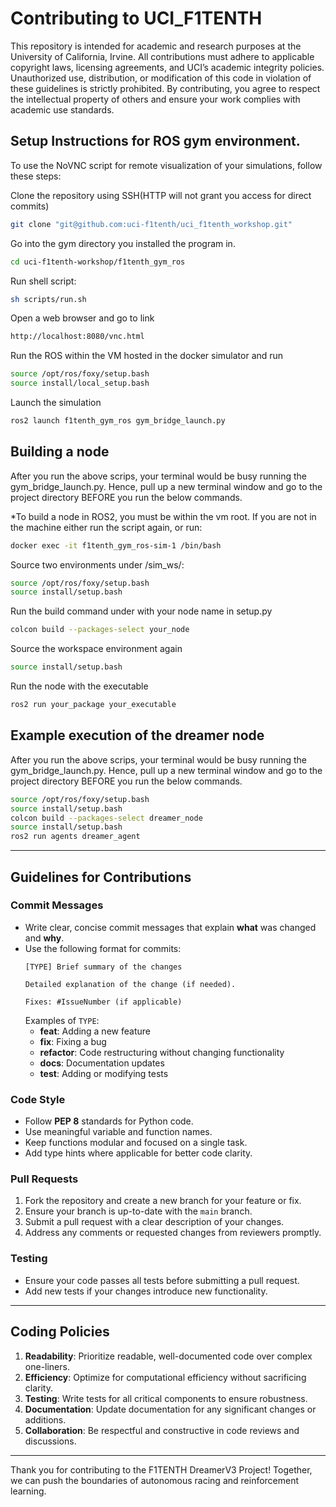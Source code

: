 # Contributing to UCI_F1TENTH

This repository is intended for academic and research purposes at the University of California, Irvine. All contributions must adhere to applicable copyright laws, licensing agreements, and UCI’s academic integrity policies. Unauthorized use, distribution, or modification of this code in violation of these guidelines is strictly prohibited. By contributing, you agree to respect the intellectual property of others and ensure your work complies with academic use standards.

## Setup Instructions for ROS gym environment.
To use the NoVNC script for remote visualization of your simulations, follow these steps:

Clone the repository using SSH(HTTP will not grant you access for direct commits)
```bash
git clone "git@github.com:uci-f1tenth/uci_f1tenth_workshop.git"
```

Go into the gym directory you installed the program in.
```bash
cd uci-f1tenth-workshop/f1tenth_gym_ros
```

Run shell script:
```bash
sh scripts/run.sh
```

Open a web browser and go to link
```bash
http://localhost:8080/vnc.html
```

Run the ROS within the VM hosted in the docker simulator and run
```bash
source /opt/ros/foxy/setup.bash
source install/local_setup.bash
```

Launch the simulation
```bash
ros2 launch f1tenth_gym_ros gym_bridge_launch.py
```

## Building a node

After you run the above scrips, your terminal would be busy running the gym_bridge_launch.py. Hence, pull up a new terminal window and go to the project directory BEFORE you run the below commands.

*To build a node in ROS2, you must be within the vm root.
If you are not in the machine either run the script again, or run:
```bash
docker exec -it f1tenth_gym_ros-sim-1 /bin/bash
```

Source two environments under /sim_ws/:
```bash
source /opt/ros/foxy/setup.bash
source install/setup.bash
```
Run the build command under with your node name in setup.py
```bash
colcon build --packages-select your_node
```
Source the workspace environment again
```bash
source install/setup.bash
```
Run the node with the executable
```bash
ros2 run your_package your_executable
```

## Example execution of the dreamer node

After you run the above scrips, your terminal would be busy running the gym_bridge_launch.py. Hence, pull up a new terminal window and go to the project directory BEFORE you run the below commands.

```bash
source /opt/ros/foxy/setup.bash
source install/setup.bash
colcon build --packages-select dreamer_node
source install/setup.bash
ros2 run agents dreamer_agent
```
---

## Guidelines for Contributions

### Commit Messages
- Write clear, concise commit messages that explain **what** was changed and **why**.
- Use the following format for commits:
  ```
  [TYPE] Brief summary of the changes

  Detailed explanation of the change (if needed).
  
  Fixes: #IssueNumber (if applicable)
  ```
  Examples of `TYPE`:
  - **feat**: Adding a new feature
  - **fix**: Fixing a bug
  - **refactor**: Code restructuring without changing functionality
  - **docs**: Documentation updates
  - **test**: Adding or modifying tests
  
### Code Style
- Follow **PEP 8** standards for Python code.
- Use meaningful variable and function names.
- Keep functions modular and focused on a single task.
- Add type hints where applicable for better code clarity.

### Pull Requests
1. Fork the repository and create a new branch for your feature or fix.
2. Ensure your branch is up-to-date with the `main` branch.
3. Submit a pull request with a clear description of your changes.
4. Address any comments or requested changes from reviewers promptly.

### Testing
- Ensure your code passes all tests before submitting a pull request.
- Add new tests if your changes introduce new functionality.

---

## Coding Policies

1. **Readability**: Prioritize readable, well-documented code over complex one-liners.
2. **Efficiency**: Optimize for computational efficiency without sacrificing clarity.
3. **Testing**: Write tests for all critical components to ensure robustness.
4. **Documentation**: Update documentation for any significant changes or additions.
5. **Collaboration**: Be respectful and constructive in code reviews and discussions.

---

Thank you for contributing to the F1TENTH DreamerV3 Project! Together, we can push the boundaries of autonomous racing and reinforcement learning.

